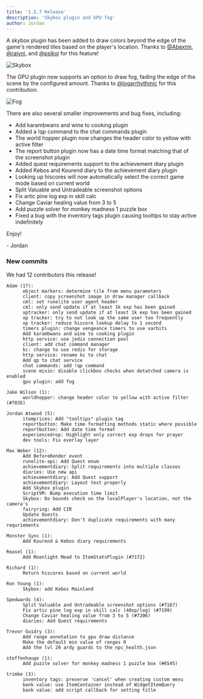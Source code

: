 ```yaml
---
title: '1.5.7 Release'
description: 'Skybox plugin and GPU fog'
author: Jordan
---
```


A skybox plugin has been added to draw colors beyond the edge of the game's rendered tiles based on
the player's location. Thanks to [@Abextm](https://github.com/Abextm),
[@raiyni](https://github.com/raiyni/), and [@psikoi](https://github.com/psikoi) for this feature!

![Skybox](/img/blog/1.5.7-Release/skybox.png)

The GPU plugin now supports an option to draw fog, fading the edge of the scene by the configured
amount. Thanks to [@logarrhythmic](https://github.com/logarrhythmic) for this contribution.

![Fog](/img/blog/1.5.7-Release/fog.jpg)

There are also several smaller improvements and bug fixes, including:

- Add karambwans and wine to cooking plugin
- Added a !qp command to the chat commands plugin
- The world hopper plugin now changes the header color to yellow with active filter
- The report button plugin now has a date time format matching that of the screenshot plugin
- Added quest requirements support to the achievement diary plugin
- Added Kebos and Kourend diary to the achievement diary plugin
- Looking up hiscores will now automatically select the correct game mode based on current world
- Split Valuable and Untradeable screenshot options
- Fix artic pine log exp in skill calc
- Change Caviar healing value from 3 to 5
- Add puzzle solver for monkey madness 1 puzzle box
- Fixed a bug with the inventory tags plugin causing tooltips to stay active indefinitely

Enjoy!

\- Jordan

### New commits

We had 12 contributors this release!

```
Adam (17):
      object markers: determine tile from menu parameters
      client: copy screenshot image in draw manager callback
      cml: set runelite user agent header
      cml: only send update if at least 1k exp has been gained
      xptracker: only send update if at least 1k exp has been gained
      xp tracker: try to not look up the same user too frequently
      xp tracker: reduce hiscore lookup delay to 1 second
      timers plugin: change vengeance timers to use varbits
      Add karambwans and wine to cooking plugin
      http service: use jedis connection pool
      client: add chat command manager
      kc: change to use redis for storage
      http service: rename kc to chat
      Add qp to chat service
      chat commands: add !qp command
      scene mixin: disable clickbox checks when detatched camera is enabled
      gpu plugin: add fog

Jake Wilson (1):
      worldhopper: change header color to yellow with active filter (#7035)

Jordan Atwood (5):
      itemprices: Add "tooltips" plugin tag
      reportbutton: Make time formatting methods static where possible
      reportbutton: Add date time format
      experiencedrop: Highlight only correct exp drops for prayer
      dev tools: Fix overlay layer

Max Weber (12):
      Add BeforeRender event
      runelite-api: Add Quest enum
      achievementdiary: Split requirements into multiple classes
      diaries: Use new api
      achievementdiary: Add Quest support
      achievementdiary: Layout text properly
      Add Skybox plugin
      ScriptVM: Bump execution time limit
      Skybox: Do bounds check on the localPlayer's location, not the camera's
      fairyring: Add CIR
      Update Quests
      achievementdiary: Don't duplicate requirements with many requriements

Monster Sync (1):
      Add Kourend & Kebos diary requirements

Reasel (1):
      Add Moonlight Mead to ItemStatsPlugin (#7172)

Richard (1):
      Return hiscores based on current world

Ron Young (1):
      Skybox: add Kebos Mainland

Spedwards (4):
      Split Valuable and Untradeable screenshot options (#7167)
      Fix artic pine log exp in skill calc (40xp/log) (#7199)
      Change Caviar healing value from 3 to 5 (#7206)
      diaries: Add Quest requirements

Trevor Guidry (3):
      Add range annotation to gpu draw distance
      Make the default min value of ranges 0
      Add the lvl 20 ardy guards to the npc_health.json

steffenhauge (1):
      Add puzzle solver for monkey madness 1 puzzle box (#6545)

trimbe (3):
      inventory tags: preserve 'cancel' when creating custom menu
      bank value: use ItemContainer instead of WidgetItemQuery
      bank value: add script callback for setting title
```

